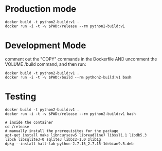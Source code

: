 # Production mode

    docker build -t python2-build:v1 .
    docker run -i -t -v $PWD:/release --rm python2-build:v1

# Development Mode

comment out the "COPY" commands in the Dockerfile AND uncomment the VOLUME /build command, and then run:

    docker build -t python2-build:v1 .
    docker run -i -t -v $PWD:/build --rm python2-build:v1 bash

# Testing

    docker build -t python2-build:v1 .
    docker run -i -t -v $PWD:/release --rm python2-build:v1 bash

    # inside the container
    cd /release
    # manually install the prerequisites for the package
    apt-get install make libncursesw5 libreadline7 libssl1.1 libdb5.3 libc6 libsqlite3-0 sqlite3 libbz2-1.0 zlib1g
    dpkg --install hall-lab-python-2.7.15_2.7.15-1debian9.5.deb
